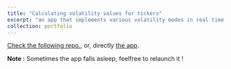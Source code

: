 ```yaml
---
title: "Calculating volatility values for tickers"
excerpt: "an app that implements various volatility modes in real time : SSVI, SABR, IV. <br/><img src='/images/IV.png'>"
collection: portfolio
---
```


[Check the following repo.](https://github.com/Raihaen/Volatility-Web-App), or, directly [the app](https://vol-webapp-rey.streamlit.app/).

**Note :** Sometimes the app falls asleep, feelfree to relaunch it !
